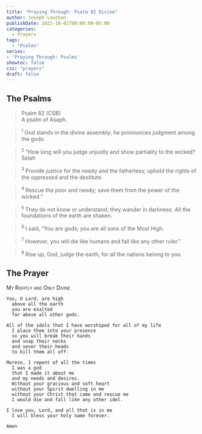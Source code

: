 ```yaml
---
title: "Praying Through: Psalm 82 Divine"
author: Joseph Louthan
publishDate: 2022-10-01T00:00:00-05:00
categories:
  - Prayers
tags:
  - "Psalms"
series:
- 'Praying Through: Psalms'
showtoc: false
css: "prayers"
draft: false
---
```

## The Psalms

>Psalm 82 (CSB)  
> A psalm of Asaph. 

><sup> 1 </sup> God stands in the divine assembly; he pronounces judgment among the gods: 

><sup> 2 </sup> “How long will you judge unjustly and show partiality to the wicked? Selah 

><sup> 3 </sup> Provide justice for the needy and the fatherless; uphold the rights of the oppressed and the destitute. 

><sup> 4 </sup> Rescue the poor and needy; save them from the power of the wicked.” 

><sup> 5 </sup> They do not know or understand; they wander in darkness. All the foundations of the earth are shaken. 

><sup> 6 </sup> I said, “You are gods; you are all sons of the Most High. 

><sup> 7 </sup> However, you will die like humans and fall like any other ruler.” 

><sup> 8 </sup> Rise up, God, judge the earth, for all the nations belong to you.

## The Prayer

<div style="font-variant: small-caps;">
My Rightly and Only Divine
</div>

```text
You, O Lord, are high
  above all the earth
  you are exalted
  far above all other gods.

All of the idols that I have worshiped for all of my life
  I place them into your presence
  so you will break their hands
  and snap their necks
  and sever their heads
  to kill them all off.

Moreso, I repent of all the times
  I was a god
  that I made it about me
  and my needs and desires.
  Without your gracious and soft heart
  without your Spirit dwelling in me
  without your Christ that came and rescue me
  I would die and fall like any other idol.

I love you, Lord, and all that is in me
  I will bless your holy name forever.

Amen
```
